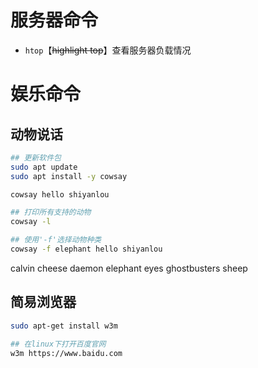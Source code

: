 # 服务器命令
- `htop`【~~highlight top~~】查看服务器负载情况


# 娱乐命令
## 动物说话
```bash
## 更新软件包
sudo apt update
sudo apt install -y cowsay

cowsay hello shiyanlou

## 打印所有支持的动物
cowsay -l

## 使用'-f'选择动物种类
cowsay -f elephant hello shiyanlou
```

calvin
cheese
daemon
elephant
eyes
ghostbusters
sheep

## 简易浏览器
```bash
sudo apt-get install w3m

## 在linux下打开百度官网
w3m https://www.baidu.com
```







